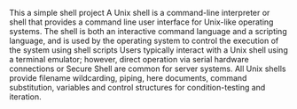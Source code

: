 This a simple shell project
A Unix shell is a command-line interpreter or shell that provides a 
command line user interface for Unix-like operating systems. 
The shell is both an interactive command language and a scripting language, 
and is used by the operating system to control the execution of the system using shell scripts
Users typically interact with a Unix shell using a terminal emulator; however, direct operation
via serial hardware connections or Secure Shell are common for server systems. 
All Unix shells provide filename wildcarding, piping, here documents, 
command substitution, variables and control structures for condition-testing and iteration.
